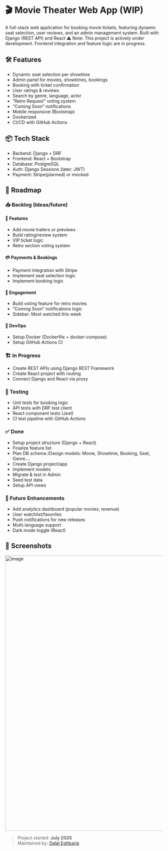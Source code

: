 # 🎬 Movie Theater Web App (WIP)

A full-stack web application for booking movie tickets, featuring dynamic seat selection, user reviews, and an admin management system. Built with Django (REST API) and React
⚠️ Note: This project is actively under development. Frontend integration and feature logic are in progress.


## 🛠 Features
- Dynamic seat selection per showtime
- Admin panel for movies, showtimes, bookings
- Booking with ticket confirmation
- User ratings & reviews
- Search by genre, language, actor
- “Retro Request” voting system
- “Coming Soon” notifications
- Mobile responsive (Bootstrap)
- Dockerized
- CI/CD with GitHub Actions

## 📦 Tech Stack
- Backend: Django + DRF
- Frontend: React + Bootstrap
- Database: PostgreSQL
- Auth: Django Sessions (later: JWT)
- Payment: Stripe(planned) or mocked

## 🚧 Roadmap 
### 📥 Backlog (Ideas/future)
#### 🧩 Features
- Add movie trailers or previews
- Build rating/review system
- VIP ticket logic
- Retro section voting system

#### 💳 Payments & Bookings
- Payment integration with Stripe
- Implement seat selection logic
- Implement booking logic

#### 📢 Engagement
- Build voting feature for retro movies
- “Coming Soon” notifications logic
- Sidebar: Most watched this week

#### 🧰 DevOps
- Setup Docker (Dockerfile + docker-compose)
- Setup GitHub Actions CI




### 🏗️ In Progress 
- Create REST APIs using Django REST Framework
- Create React project with routing
- Connect Django and React via proxy
  
### 🧪 Testing
- Unit tests for booking logic
- API tests with DRF test client
- React component tests (Jest)
- CI test pipeline with GitHub Actions
### ✅ Done
- Setup project structure (Django + React)
- Finalize feature list
- Plan DB schema /Design models: Movie, Showtime, Booking, Seat, Genre....
- Create Django project/app
- Implement models 
- Migrate & test in Admin
- Seed test data
- Setup API views



### 🧠 Future Enhancements
- Add analytics dashboard (popular movies, revenue)
- User watchlist/favorites
- Push notifications for new releases
- Multi-language support
- Dark mode toggle (React)

## 📸 Screenshots
<img width="1915" height="880" alt="image" src="https://github.com/user-attachments/assets/ac7a196e-adee-40c7-b621-d439a309f3b2" />


> Project started: **July 2025**  
> Maintained by: [Dalal Eghbaria](https://github.com/dalalEg)

